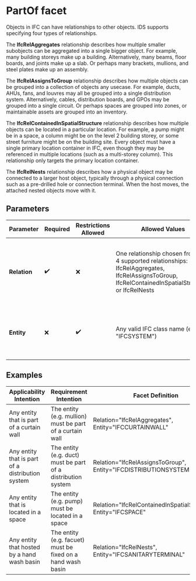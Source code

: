 # PartOf facet

Objects in IFC can have relationships to other objects. IDS supports specifying four types of relationships.

The **IfcRelAggregates** relationship describes how multiple smaller subobjects can be aggregated into a single bigger object. For example, many building storeys make up a building. Alternatively, many beams, floor boards, and joints make up a slab. Or perhaps many brackets, mullions, and steel plates make up an assembly.

The **IfcRelAssignsToGroup** relationship describes how multiple objects can be grouped into a collection of objects any usecase. For example, ducts, AHUs, fans, and louvres may all be grouped into a single distribution system.  Alternatively, cables, distribution boards, and GPOs may be grouped into a single circuit. Or perhaps spaces are grouped into zones, or maintainable assets are grouped into an inventory.

The **IfcRelContainedInSpatialStructure** relationship describes how multiple objects can be located in a particular location. For example, a pump might be in a space, a column might be on the level 2 building storey, or some street furniture might be on the building site. Every object must have a single primary location container in IFC, even though they may be referenced in multiple locations (such as a multi-storey column). This relationship only targets the primary location container.

The **IfcRelNests** relationship describes how a physical object may be connected to a larger host object, typically through a physical connection such as a pre-drilled hole or connection terminal. When the host moves, the attached nested objects move with it.

## Parameters

Parameter | Required | Restrictions Allowed | Allowed Values | Meaning
--- | --- | --- | --- | ---
**Relation** | ✔️ | ❌ | One relationship chosen from the 4 supported relationships: IfcRelAggregates, IfcRelAssignsToGroup, IfcRelContainedInSpatialStructure, or IfcRelNests | The smaller subobject has the specified relationship with a larger object
**Entity** | ❌ | ✔️ | Any valid IFC class name (e.g. "IFCSYSTEM") | The IFC class of the larger object must match exactly.

## Examples

Applicability Intention | Requirement Intention | Facet Definition
--- | --- | ---
Any entity that is part of a curtain wall | The entity (e.g. mullion) must be part of a curtain wall | Relation="IfcRelAggregates", Entity="IFCCURTAINWALL"
Any entity that is part of a distribution system | The entity (e.g. duct) must be part of a distribution system | Relation="IfcRelAssignsToGroup", Entity="IFCDISTRIBUTIONSYSTEM"
Any entity that is located in a space | The entity (e.g. pump) must be located in a space | Relation="IfcRelContainedInSpatialStructure", Entity="IFCSPACE"
Any entity that hosted by a hand wash basin | The entity (e.g. facuet) must be fixed on a hand wash basin | Relation="IfcRelNests", Entity="IFCSANITARYTERMINAL"
